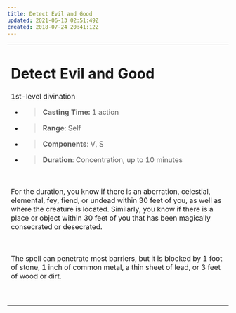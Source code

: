 ```yaml
---
title: Detect Evil and Good
updated: 2021-06-13 02:51:49Z
created: 2018-07-24 20:41:12Z
---
```


<table><tbody><tr class="odd"><td><h1 id="detect-evil-and-good"><strong>Detect Evil and Good</strong></h1><p>1st-level divination</p><ul><li><blockquote><p><strong>Casting Time:</strong> 1 action</p></blockquote></li><li><blockquote><p><strong>Range</strong>: Self</p></blockquote></li><li><blockquote><p><strong>Components</strong>: V, S</p></blockquote></li><li><blockquote><p><strong>Duration</strong>: Concentration, up to 10 minutes</p></blockquote></li></ul><p> </p><p>For the duration, you know if there is an aberration, celestial, elemental, fey, fiend, or undead within 30 feet of you, as well as where the creature is located. Similarly, you know if there is a place or object within 30 feet of you that has been magically consecrated or desecrated.</p><p> </p><p>The spell can penetrate most barriers, but it is blocked by 1 foot of stone, 1 inch of common metal, a thin sheet of lead, or 3 feet of wood or dirt.</p><p> </p></td></tr></tbody></table>